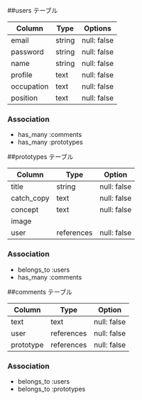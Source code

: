 ##users テーブル

| Column     | Type   | Options      |
| ---------- | ------ | ------------ |
| email      | string | null: false  |
| password   | string | null: false  |
| name       | string | null: false  |
| profile    | text   | null: false  |
| occupation | text   | null: false  |
| position   | text   | null: false  |

### Association

- has_many :comments
- has_many :prototypes

##prototypes テーブル

| Column     | Type       | Option       |
| ---------- | ---------- | ------------ |
| title      | string     | null: false  |
| catch_copy | text       | null: false  |
| concept    | text       | null: false  |
| image      |  
| user       | references | null: false  |

### Association

- belongs_to :users
- has_many :comments


##comments テーブル

| Column     | Type       | Option       |
| ---------- | ---------- | ------------ |
| text       | text       | null: false  |
| user       | references | null: false  |
| prototype  | references | null: false  |

### Association

- belongs_to :users
- belongs_to :prototypes
